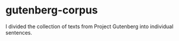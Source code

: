 # gutenberg-corpus
I divided the collection of texts from Project Gutenberg into individual sentences.
